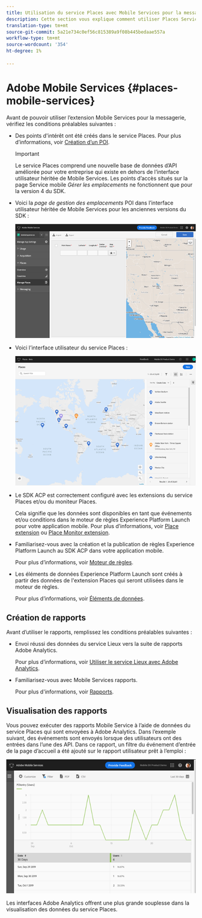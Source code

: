 ```yaml
---
title: Utilisation du service Places avec Mobile Services pour la messagerie
description: Cette section vous explique comment utiliser Places Service avec Mobile Services pour la messagerie.
translation-type: tm+mt
source-git-commit: 5a21e734c0ef56c815389a9f08b445bedaae557a
workflow-type: tm+mt
source-wordcount: '354'
ht-degree: 1%

---
```



# Adobe Mobile Services {#places-mobile-services}

Avant de pouvoir utiliser l’extension Mobile Services pour la messagerie, vérifiez les conditions préalables suivantes :

* Des points d&#39;intérêt ont été créés dans le service Places. Pour plus d’informations, voir [Création d’un POI](/help/poi-mgmt-ui/create-a-poi-ui.md).

   >[!IMPORTANT]
   >
   >Le service Places comprend une nouvelle base de données d’API améliorée pour votre entreprise qui existe en dehors de l’interface utilisateur héritée de Mobile Services. Les points d’accès situés sur la page Service mobile *Gérer les emplacements* ne fonctionnent que pour la version 4 du SDK.

* Voici la *page de gestion des emplacements* POI dans l’interface utilisateur héritée de Mobile Services pour les anciennes versions du SDK :

   ![Interface utilisateur héritée](/help/assets/legacy-location-v4-ui.png)

* Voici l’interface utilisateur du service Places :

   ![Interface utilisateur de gestion des points d’accès du service Places](/help/assets/places-ui.png)

* Le SDK ACP est correctement configuré avec les extensions du service Places et/ou du moniteur Places.

   Cela signifie que les données sont disponibles en tant que événements et/ou conditions dans le moteur de règles Experience Platform Launch pour votre application mobile. Pour plus d’informations, voir [Place extension](/help/places-ext-aep-sdks/places-extension/places-extension.md) ou [Place Monitor extension](/help/places-ext-aep-sdks/places-monitor-extension/using-places-monitor-extension.md).

* Familiarisez-vous avec la création et la publication de règles Experience Platform Launch au SDK ACP dans votre application mobile.

   Pour plus d’informations, voir [Moteur de règles](https://aep-sdks.gitbook.io/docs/using-mobile-extensions/mobile-core/rules-engine).

* Les éléments de données Experience Platform Launch sont créés à partir des données de l&#39;extension Places qui seront utilisées dans le moteur de règles.

   Pour plus d’informations, voir [Éléments de données](https://aep-sdks.gitbook.io/docs/using-mobile-extensions/mobile-core/rules-engine#data-elements).

## Création de rapports

Avant d’utiliser le rapports, remplissez les conditions préalables suivantes :

* Envoi réussi des données du service Lieux vers la suite de rapports Adobe Analytics.

   Pour plus d’informations, voir [Utiliser le service Lieux avec Adobe Analytics](/help/use-places-with-other-solutions/places-adobe-analytics/use-places-adobe-analytics.md).

* Familiarisez-vous avec Mobile Services rapports.

   Pour plus d&#39;informations, voir [Rapports](https://docs.adobe.com/content/help/en/mobile-services/using/reports-ug/usage.html).

## Visualisation des rapports

Vous pouvez exécuter des rapports Mobile Service à l’aide de données du service Places qui sont envoyées à Adobe Analytics. Dans l’exemple suivant, des événements sont envoyés lorsque des utilisateurs ont des entrées dans l’une des API. Dans ce rapport, un filtre du événement d’entrée de la page d’accueil a été ajouté sur le rapport utilisateur prêt à l’emploi :

![Visualisation des rapports](/help/assets/report-visualize.png)

Les interfaces Adobe Analytics offrent une plus grande souplesse dans la visualisation des données du service Places.

